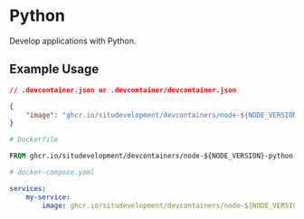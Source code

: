 # Python

Develop applications with Python.

## Example Usage

```json
// .devcontainer.json or .devcontainer/devcontainer.json

{
    "image": "ghcr.io/situdevelopment/devcontainers/node-${NODE_VERSION}-python-${PYTHON_VERSION}"
}
```

```dockerfile
# Dockerfile

FROM ghcr.io/situdevelopment/devcontainers/node-${NODE_VERSION}-python-${PYTHON_VERSION}
```

```yaml
# docker-compose.yaml

services:
    my-service:
        image: ghcr.io/situdevelopment/devcontainers/node-${NODE_VERSION}-python-${PYTHON_VERSION}
```
